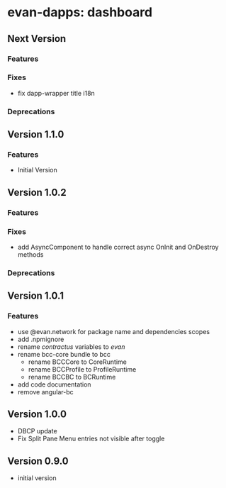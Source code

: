 # evan-dapps: dashboard

## Next Version
### Features
### Fixes
- fix dapp-wrapper title i18n

### Deprecations

## Version 1.1.0
### Features
- Initial Version

## Version 1.0.2
### Features
### Fixes
- add AsyncComponent to handle correct async OnInit and OnDestroy methods

### Deprecations

## Version 1.0.1
### Features
- use @evan.network for package name and dependencies scopes
- add .npmignore
- rename *contractus* variables to *evan*
- rename bcc-core bundle to bcc
  - rename BCCCore to CoreRuntime
  - rename BCCProfile to ProfileRuntime
  - rename BCCBC to BCRuntime
- add code documentation
- remove angular-bc

## Version 1.0.0
- DBCP update
- Fix Split Pane Menu entries not visible after toggle

## Version 0.9.0
- initial version